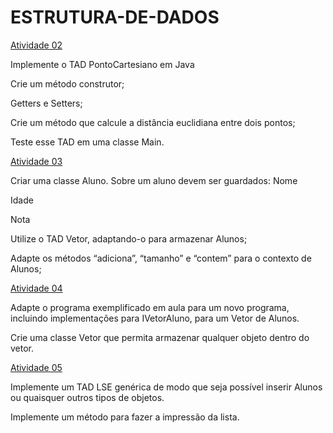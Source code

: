 # ESTRUTURA-DE-DADOS

[Atividade 02](Revisao)

   Implemente o TAD PontoCartesiano em Java 

   Crie um método construtor;

   Getters e Setters;

   Crie um método que calcule a distância euclidiana entre dois pontos;

   Teste esse TAD em uma classe Main.

[Atividade 03](Exercicio_02)

   Criar uma classe Aluno. Sobre um aluno devem ser guardados:
   Nome

   Idade

   Nota

   Utilize o TAD Vetor, adaptando-o para armazenar Alunos;

   Adapte os métodos “adiciona”, “tamanho” e “contem” para o contexto de Alunos;

[Atividade 04](Vetor)

   Adapte o programa exemplificado em aula para um novo programa, incluindo implementações para IVetorAluno,  para um Vetor de Alunos.

   Crie uma classe Vetor que permita armazenar qualquer objeto dentro do vetor.

[Atividade 05](Atividade_5)

   Implemente um TAD LSE genérica de modo que seja
   possível inserir Alunos ou quaisquer outros tipos de
   objetos.

   Implemente um método para fazer a impressão da lista.


